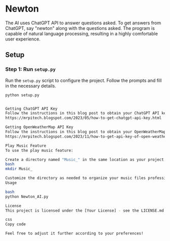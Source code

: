 # Newton

The AI uses ChatGPT API to answer questions asked. To get answers from ChatGPT, say "newton" along with the questions asked. The program is capable of natural language processing, resulting in a highly comfortable user experience.

## Setup

### Step 1: Run `setup.py`

Run the `setup.py` script to configure the project. Follow the prompts and fill in the necessary details.


```bash
python setup.py


Getting ChatGPT API Key
Follow the instructions in this blog post to obtain your ChatGPT API key.
https://mrpitech.blogspot.com/2023/05/how-to-get-chatgpt-api-key.html

Getting OpenWeatherMap API Key
Follow the instructions in this blog post to obtain your OpenWeatherMap API key.
https://mrpitech.blogspot.com/2023/11/how-to-get-api-key-of-open-weather-map.html

Play Music Feature
To use the play music feature:

Create a directory named "Music_" in the same location as your project.
bash
mkdir Music_

Customize the directory as needed to organize your music files professionally.
Usage

bash
python Newton_AI.py

License
This project is licensed under the [Your License] - see the LICENSE.md file for details.

css
Copy code

Feel free to adjust it further according to your preferences!
